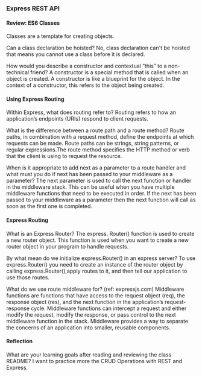 ### Express REST API

#### Review: ES6 Classes

Classes are a template for creating objects.

Can a class declaration be hoisted?
No, class declaration can't be hoisted that means you cannot use a class before it is declared.

How would you describe a constructor and contextual “this” to a non-technical friend?
A constructor is a special method that is called when an object is created. A constructor is like a blueprint for the object.
In the context of a constructor, this refers to the object being created. 

#### Using Express Routing

Within Express, what does routing refer to?
Routing refers to how an application’s endpoints (URIs) respond to client requests.

What is the difference between a route path and a route method?
Route paths, in combination with a request method, define the endpoints at which requests can be made. Route paths can be strings, 
string patterns, or regular expressions.The route method specifies the HTTP method or verb that the client is using to request the resource.

When is it appropriate to add next as a parameter to a route handler and what must you do if next has been passed to your middleware as a parameter?
The next parameter is used to call the next function or handler in the middleware stack. 
This can be useful when you have multiple middleware functions that need to be executed in order. If the next has been passed to your middleware as a 
parameter then the next function will call as soon as the first one is completed.

#### Express Routing

What is an Express Router?
The express. Router() function is used to create a new router object. 
This function is used when you want to create a new router object in your program to handle requests.

By what mean do we initialize express.Router() in an express server?
To use express.Router() you need to create an instance of the router object by calling express.Router(),apply routes to it, and then tell our application to use those routes.

What do we use route middleware for? (ref: expressjs.com)
Middleware functions are functions that have access to the request object (req), the response object (res), and the next function in the application’s request-response cycle.
Middleware functions can intercept a request and either modify the request, modify the response, or pass control to the next middleware function in the stack. Middleware provides a way to separate the concerns of an application into smaller, reusable components.

#### Reflection
What are your learning goals after reading and reviewing the class README?
I want to practice more the CRUD Operations with REST and Express.
